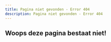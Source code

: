```yaml
---
title: Pagina niet gevonden - Error 404
description: Pagina niet gevonden - Error 404
---
```


<h2 class="text-center">Woops deze pagina bestaat niet!</h2>